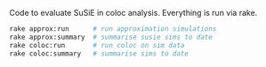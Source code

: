 Code to evaluate SuSiE in coloc analysis. Everything is run via rake.

``` sh
rake approx:run      # run approximation simulations
rake approx:summary  # summarise susie sims to date
rake coloc:run       # run coloc on sim data
rake coloc:summary   # summarise sims to date
```
